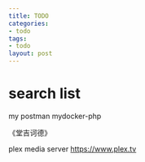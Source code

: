 ```yaml
---
title: TODO
categories: 
- todo
tags:
- todo
layout: post
---
```



# search list

my postman
mydocker-php

《堂吉诃德》

plex media server
https://www.plex.tv

